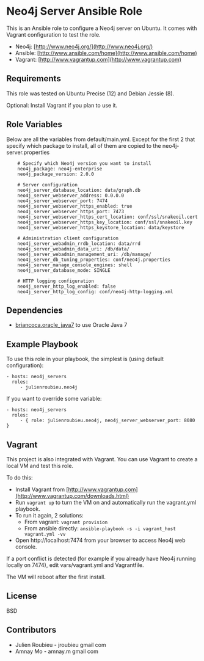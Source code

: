 Neo4j Server Ansible Role
========

This is an Ansible role to configure a Neo4j server on Ubuntu.
It comes with Vagrant configuration to test the role.

* Neo4j: [http://www.neo4j.org/](http://www.neo4j.org/)
* Ansible: [http://www.ansible.com/home](http://www.ansible.com/home)
* Vagrant: [http://www.vagrantup.com](http://www.vagrantup.com)


Requirements
------------

This role was tested on Ubuntu Precise (12) and Debian Jessie (8).

Optional: Install Vagrant if you plan to use it.

Role Variables
--------------

Below are all the variables from default/main.yml.
Except for the first 2 that specify which package to install, all of them are copied to the neo4j-server.properties

		# Specify which Neo4j version you want to install
		neo4j_package: neo4j-enterprise
		neo4j_package_version: 2.0.0

		# Server configuration
		neo4j_server_database_location: data/graph.db
		neo4j_server_webserver_address: 0.0.0.0
		neo4j_server_webserver_port: 7474
		neo4j_server_webserver_https_enabled: true
		neo4j_server_webserver_https_port: 7473
		neo4j_server_webserver_https_cert_location: conf/ssl/snakeoil.cert
		neo4j_server_webserver_https_key_location: conf/ssl/snakeoil.key
		neo4j_server_webserver_https_keystore_location: data/keystore

		# Administration client configuration
		neo4j_server_webadmin_rrdb_location: data/rrd
		neo4j_server_webadmin_data_uri: /db/data/
		neo4j_server_webadmin_management_uri: /db/manage/
		neo4j_server_db_tuning_properties: conf/neo4j.properties
		neo4j_server_manage_console_engines: shell
		neo4j_server_database_mode: SINGLE

		# HTTP logging configuration
		neo4j_server_http_log_enabled: false
		neo4j_server_http_log_config: conf/neo4j-http-logging.xml

Dependencies
------------

* [briancoca.oracle_java7](https://galaxy.ansible.com/list#/roles/628) to use Oracle Java 7

Example Playbook
-------------------------

To use this role in your playbook, the simplest is (using default configuration):

    - hosts: neo4j_servers
      roles:
         - julienroubieu.neo4j

If you want to override some variable:

    - hosts: neo4j_servers
      roles:
         - { role: julienroubieu.neo4j, neo4j_server_webserver_port: 8080 }


Vagrant
------------

This project is also integrated with Vagrant. You can use Vagrant to create a local VM and test this role.

To do this:

* Install Vagrant from [http://www.vagrantup.com](http://www.vagrantup.com/downloads.html)
* Run `vagrant up` to turn the VM on and automatically run the vagrant.yml playbook.
* To run it again, 2 solutions:
  * From vagrant: `vagrant provision`
  * From ansible directly: `ansible-playbook -s -i vagrant_host vagrant.yml -vv`
* Open http://localhost:7474 from your browser to access Neo4j web console.

If a port conflict is detected (for example if you already have Neo4j running locally on 7474), edit vars/vagrant.yml and Vagrantfile.

The VM will reboot after the first install.

License
-------

BSD

Contributors
------------------

* Julien Roubieu - jroubieu gmail com
* Amnay Mo - amnay.m gmail com
